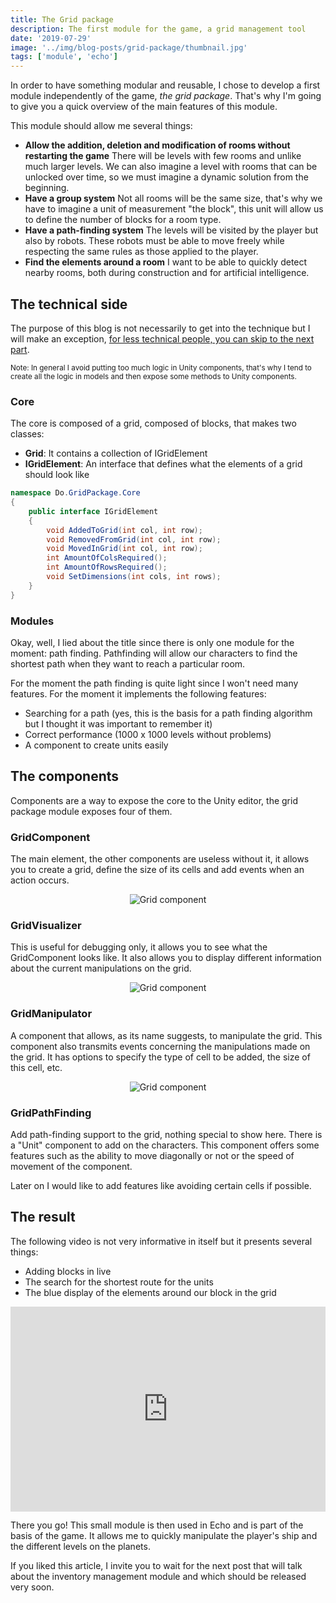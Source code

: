 ```yaml
---
title: The Grid package
description: The first module for the game, a grid management tool
date: '2019-07-29'
image: '../img/blog-posts/grid-package/thumbnail.jpg'
tags: ['module', 'echo']
---
```


In order to have something modular and reusable, I chose to develop a first module independently of the game, *the grid package*. That's why I'm going to give you a quick overview of the main features of this module.

This module should allow me several things:

- **Allow the addition, deletion and modification of rooms without restarting the game**
<span>There will be levels with few rooms and unlike much larger levels. We can also imagine a level with rooms that can be unlocked over time, so we must imagine a dynamic solution from the beginning.</span>
- **Have a group system**
<span>Not all rooms will be the same size, that's why we have to imagine a unit of measurement "the block", this unit will allow us to define the number of blocks for a room type.</span>
- **Have a path-finding system**
<span>The levels will be visited by the player but also by robots. These robots must be able to move freely while respecting the same rules as those applied to the player.</span>
- **Find the elements around a room**
<span>I want to be able to quickly detect nearby rooms, both during construction and for artificial intelligence.</span>

## The technical side
The purpose of this blog is not necessarily to get into the technique but I will make an exception, <u>for less technical people, you can skip to the next part</u>.

<small>Note: In general I avoid putting too much logic in Unity components, that's why I tend to create all the logic in models and then expose some methods to Unity components.</small>

### Core
The core is composed of a grid, composed of blocks, that makes two classes:
- **Grid**: It contains a collection of IGridElement
- **IGridElement**: An interface that defines what the elements of a grid should look like

```csharp
namespace Do.GridPackage.Core
{
    public interface IGridElement
    {
        void AddedToGrid(int col, int row);
        void RemovedFromGrid(int col, int row);
        void MovedInGrid(int col, int row);
        int AmountOfColsRequired();
        int AmountOfRowsRequired();
        void SetDimensions(int cols, int rows);
    }
}
```

### Modules
Okay, well, I lied about the title since there is only one module for the moment: path finding. Pathfinding will allow our characters to find the shortest path when they want to reach a particular room.

For the moment the path finding is quite light since I won't need many features. For the moment it implements the following features:
- Searching for a path (yes, this is the basis for a path finding algorithm but I thought it was important to remember it)
- Correct performance (1000 x 1000 levels without problems)
- A component to create units easily

## The components
Components are a way to expose the core to the Unity editor, the grid package module exposes four of them.

### GridComponent
The main element, the other components are useless without it, it allows you to create a grid, define the size of its cells and add events when an action occurs.

<center>

![Grid component](../../img/blog-posts/grid-package/grid-component.jpg)
</center>

### GridVisualizer
This is useful for debugging only, it allows you to see what the GridComponent looks like. It also allows you to display different information about the current manipulations on the grid.

<center>

![Grid component](../../img/blog-posts/grid-package/grid-visualizer.jpg)
</center>

### GridManipulator
A component that allows, as its name suggests, to manipulate the grid. This component also transmits events concerning the manipulations made on the grid. It has options to specify the type of cell to be added, the size of this cell, etc.

<center>

![Grid component](../../img/blog-posts/grid-package/grid-manipulator.jpg)
</center>

### GridPathFinding
Add path-finding support to the grid, nothing special to show here. There is a "Unit" component to add on the characters. This component offers some features such as the ability to move diagonally or not or the speed of movement of the component.

Later on I would like to add features like avoiding certain cells if possible.

## The result
The following video is not very informative in itself but it presents several things:
- Adding blocks in live
- The search for the shortest route for the units
- The blue display of the elements around our block in the grid

<div class="iframe" style='position:relative; padding-bottom:calc(56.25% + 44px)'><iframe src='https://gfycat.com/ifr/BowedGrimKitten' frameborder='0' scrolling='no' width='100%' height='100%' style='position:absolute;top:0;left:0;' allowfullscreen></iframe></div><p></p>

There you go! This small module is then used in Echo and is part of the basis of the game. It allows me to quickly manipulate the player's ship and the different levels on the planets.

If you liked this article, I invite you to wait for the next post that will talk about the inventory management module and which should be released very soon.
